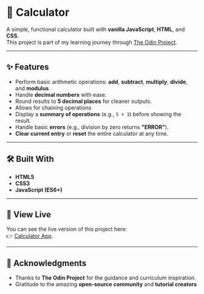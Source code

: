 # 🧮 Calculator

A simple, functional calculator built with **vanilla JavaScript**, **HTML**, and **CSS**.  
This project is part of my learning journey through <a href="https://www.theodinproject.com/" target="_blank">The Odin Project</a>.

---

## ✨ Features

- Perform basic arithmetic operations: **add**, **subtract**, **multiply**, **divide**, and **modulus**.
- Handle **decimal numbers** with ease.
- Round results to **5 decimal places** for cleaner outputs.
- Allows for chaining operations
- Display a **summary of operations** (e.g., `5 + 3`) before showing the result.
- Handle basic **errors** (e.g., division by zero returns **"ERROR"**).
- **Clear current entry** or **reset** the entire calculator at any time.

---

## 🛠️ Built With

- **HTML5**
- **CSS3**
- **JavaScript (ES6+)**

---

## 🚀 View Live

You can see the live version of this project here:  
👉 <a href="https://hgrewal13.github.io/calculator-js/" target="_blank">Calculator App</a>.


---

## 🙏 Acknowledgments

- Thanks to **The Odin Project** for the guidance and curriculum inspiration.
- Gratitude to the amazing **open-source community** and **tutorial creators**
